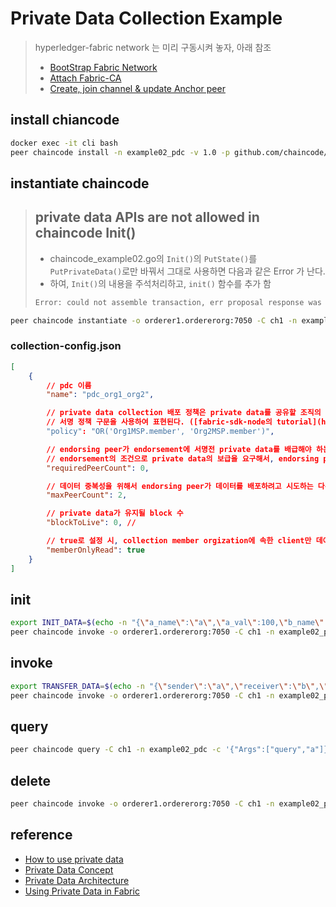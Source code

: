 # Private Data Collection Example

> hyperledger-fabric network 는 미리 구동시켜 놓자, 아래 참조
>
> * [BootStrap Fabric Network](https://github.com/rtfmplz/fabric-playground#bootstrap-fabric-network)
> * [Attach Fabric-CA](https://github.com/rtfmplz/fabric-playground#attach-fabric-ca)
> * [Create, join channel & update Anchor peer](https://github.com/rtfmplz/fabric-playground#create-join-channel--update-anchor-peer)

## install chiancode

```bash
docker exec -it cli bash
peer chaincode install -n example02_pdc -v 1.0 -p github.com/chaincode/example02_pdc/go/
```

## instantiate chaincode

> ## private data APIs are not allowed in chaincode Init()
>
> * chaincode_example02.go의 `Init()`의 `PutState()`를 `PutPrivateData()`로만 바꿔서 그대로 사용하면 다음과 같은 Error 가 난다.
> * 하여, `Init()`의 내용을 주석처리하고, `init()` 함수를 추가 함
>
> ```bash
> Error: could not assemble transaction, err proposal response was not successful, error code 500, msg transaction returned with failure: PUT_STATE failed: transaction ID: e390654c44d60cd514c566d123f5f0afef69e44774df5432b5091e1d9f0002eb: private data APIs are not allowed in chaincode Init()
> ```

```bash
peer chaincode instantiate -o orderer1.ordererorg:7050 -C ch1 -n example02_pdc -v 1.0 -c '{"Args":["init"]}' -P "OR ('Org1MSP.member')" --collections-config 'examples/pdc/collection-config.json'
```

### collection-config.json

```json
[
    {
        // pdc 이름
        "name": "pdc_org1_org2",

        // private data collection 배포 정책은 private data를 공유할 조직의 peer를 정의한다.
        // 서명 정책 구문을 사용하여 표현된다. ([fabric-sdk-node의 tutorial](https://fabric-sdk-node.github.io/release-1.4/tutorial-private-data.html)을 보면 json 형태로도 표현 가능한 듯)
        "policy": "OR('Org1MSP.member', 'Org2MSP.member')",

        // endorsing peer가 endorsement에 서명전 private data를 배급해야 하는 필수 peer 수
        // endorsement의 조건으로 private data의 보급을 요구해서, endorsing peer가 죽은 경우에도 private data를 사용하도록 하는 안전장치 역할
        "requiredPeerCount": 0,

        // 데이터 중복성을 위해서 endorsing peer가 데이터를 배포하려고 시도하는 다른  peer의 수
        "maxPeerCount": 2,

        // private data가 유지될 block 수
        "blockToLive": 0, //

        // true로 설정 시, collection member orgization에 속한 client만 데이터 읽기가 가능
        "memberOnlyRead": true
    }
]
```

## init

```bash
export INIT_DATA=$(echo -n "{\"a_name\":\"a\",\"a_val\":100,\"b_name\":\"b\",\"b_val\":100}" | base64)
peer chaincode invoke -o orderer1.ordererorg:7050 -C ch1 -n example02_pdc --peerAddresses peer1.org1:7051 --tlsRootCertFiles /opt/gopath/src/github.com/hyperledger/fabric/peer/crypto/peerOrganizations/org1/peers/peer1.org1/tls/ca.crt -c '{"Args":["init"]}' --transient "{\"initData\":\"$INIT_DATA\"}"
```

## invoke

```bash
export TRANSFER_DATA=$(echo -n "{\"sender\":\"a\",\"receiver\":\"b\",\"val\":10}" | base64)
peer chaincode invoke -o orderer1.ordererorg:7050 -C ch1 -n example02_pdc --peerAddresses peer1.org1:7051 --tlsRootCertFiles /opt/gopath/src/github.com/hyperledger/fabric/peer/crypto/peerOrganizations/org1/peers/peer1.org1/tls/ca.crt -c '{"Args":["transfer"]}' --transient "{\"transferData\":\"$TRANSFER_DATA\"}"
```

## query

```bash
peer chaincode query -C ch1 -n example02_pdc -c '{"Args":["query","a"]}'
```

## delete

```bash
peer chaincode invoke -o orderer1.ordererorg:7050 -C ch1 -n example02_pdc --peerAddresses peer1.org1:7051 --tlsRootCertFiles /opt/gopath/src/github.com/hyperledger/fabric/peer/crypto/peerOrganizations/org1/peers/peer1.org1/tls/ca.crt -c '{"Args":["delete","a"]}'
```

## reference

* [How to use private data](https://fabric-sdk-node.github.io/release-1.4/tutorial-private-data.html)
* [Private Data Concept](https://hyperledger-fabric.readthedocs.io/en/release-1.4/private-data/private-data.html)
* [Private Data Architecture](https://hyperledger-fabric.readthedocs.io/en/release-1.4/private-data-arch.html)
* [Using Private Data in Fabric](https://hyperledger-fabric.readthedocs.io/en/release-1.4/private_data_tutorial.html)
